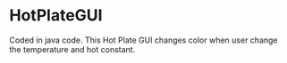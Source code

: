 # HotPlateGUI
Coded in java code. This Hot Plate GUI changes color when user change the temperature and hot constant. 
